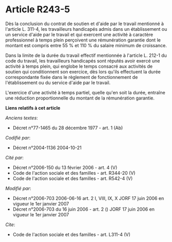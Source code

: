 # Article R243-5

Dès la conclusion du contrat de soutien et d'aide par le travail mentionné à l'article L. 311-4, les travailleurs handicapés
admis dans un établissement ou un service d'aide par le travail et qui exercent une activité à caractère professionnel à
temps plein perçoivent une rémunération garantie dont le montant est compris entre 55 % et 110 % du salaire minimum de
croissance. 

Dans la limite de la durée du travail effectif mentionnée à l'article L. 212-1 du code du travail, les travailleurs
handicapés sont réputés avoir exercé une activité à temps plein, qui englobe le temps consacré aux activités de soutien qui
conditionnent son exercice, dès lors qu'ils effectuent la durée correspondante fixée dans le règlement de fonctionnement de
l'établissement ou du service d'aide par le travail. 

L'exercice d'une activité à temps partiel, quelle qu'en soit la durée, entraîne une réduction proportionnelle du montant de
la rémunération garantie.

**Liens relatifs à cet article**

_Anciens textes_:

  - Décret n°77-1465 du 28 décembre 1977 - art. 1 (Ab)

_Codifié par_:

  - Décret n°2004-1136 2004-10-21

_Cité par_:

  - Décret n°2006-150 du 13 février 2006 - art. 4 (V)
  - Code de l'action sociale et des familles - art. R344-20 (V)
  - Code de l'action sociale et des familles - art. R542-4 (V)

_Modifié par_:

  - Décret n°2006-703 2006-06-16 art. 2 I, VIII, IX, X JORF 17 juin 2006 en vigueur le 1er janvier 2007
  - Décret n°2006-703 du 16 juin 2006 - art. 2 () JORF 17 juin 2006 en vigueur le 1er janvier 2007

_Cite_:

  - Code de l'action sociale et des familles - art. L311-4 (V)

